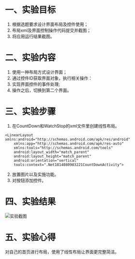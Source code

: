 # 一、实验目标

1. 根据选题要求设计界面布局及控件使用；
2. 布局xml及界面控制操作代码提交并截图；
3. 将应用运行结果截图。

#  二、实验内容

1. 使用一种布局方式设计界面；
2. 通过控件ID获取界面对象，执行相关操作：
3. 实现界面控件的事件处理;
4. 操作之后，切换到第二个界面。

# 三、实验步骤

1. 在CountDown和WatchStop的xml文件里创建线性布局。
```
<LinearLayout xmlns:android="http://schemas.android.com/apk/res/android"
    xmlns:app="http://schemas.android.com/apk/res-auto"
    xmlns:tools="http://schemas.android.com/tools"
    android:layout_width="match_parent"
    android:layout_height="match_parent"
    android:orientation="vertical"
    tools:context=".Net1814080903221CountDownActivity">
 ```
2. 放置图片以及实施功能。
2. 对按钮添加控件。

# 四、实验结果
![实验截图](https://raw.githubusercontent.com/TiAmo825/android-labs-2020/master/students/net1814080903221/lab4.jpg)

# 五、实验心得
对自己的首页进行布局，使用了线性布局让界面更完整简洁。
